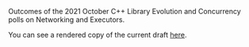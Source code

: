 Outcomes of the 2021 October C++ Library Evolution and Concurrency polls on Networking and Executors.

You can see a rendered copy of the current draft [here](https://api.csswg.org/bikeshed/?force=1&url=https://raw.githubusercontent.com/brycelelbach/wg21_p2459_2021_october_library_evolution_poll_outcomes/main/2021_october_library_evolution_poll_outcomes.bs).

